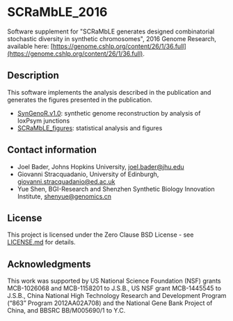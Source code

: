 # SCRaMbLE_2016 

Software supplement for "SCRaMbLE generates designed combinatorial stochastic diversity in synthetic chromosomes", 2016 Genome Research, available here: [https://genome.cshlp.org/content/26/1/36.full](https://genome.cshlp.org/content/26/1/36.full).

## Description

This software implements the analysis described in the publication and generates the figures presented in the publication.

- [SynGenoR.v1.0](SynGenoR.v1.0/): synthetic genome reconstruction by analysis of loxPsym junctions
- [SCRaMbLE_figures](SCRaMbLE_figures/): statistical analysis and figures

## Contact information

- Joel Bader, Johns Hopkins University, <joel.bader@jhu.edu>
- Giovanni Stracquadanio, University of Edinburgh, <giovanni.stracquadanio@ed.ac.uk>
- Yue Shen, BGI-Research and Shenzhen Synthetic Biology Innovation Institute, <shenyue@genomics.cn>

## License

This project is licensed under the Zero Clause BSD License - see [LICENSE.md](LICENSE.md) for details.

## Acknowledgments

This work was supported by US National Science Foundation (NSF) grants MCB-1026068 and MCB-1158201 to J.S.B., US NSF grant MCB-1445545 to J.S.B., China National High Technology Research and Development Program (“863” Program 2012AA02A708) and the National Gene Bank Project of China, and BBSRC BB/M005690/1 to Y.C.
